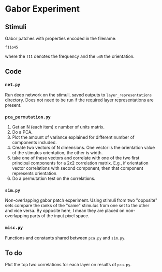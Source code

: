 # Gabor Experiment

## Stimuli
Gabor patches with properties encoded in the filename:
```
f11o45
```
where the ```f11``` denotes the frequency and the ```o45``` the orientation.

## Code

### ```net.py```
Run deep network on the stimuli, saved outputs to ```layer_representations``` directory. Does not need to be run if the required layer representations are present.

### ```pca_permutation.py```
1. Get an N (each item) x number of units matrix.
2. Do a PCA.
3. Plot the amount of variance explained for different number of components
    included.
4. Create two vectors of N dimensions. One vector is the orientation value of the stimulus orientation, the other is width.
5. take one of these vectors and correlate with one of the two first principal components for a 2x2 correlation matrix. E.g., if orientation vector correlations with second component, then that component represents orientation.
6. Do a permutation test on the correlations.

### ```sim.py```
Non-overlapping gabor patch experiment. Using stimuli from two "opposite" sets compare the ranks of the "same" stimulus from one set to the other and vice versa. By opposite here, I mean they are placed on non-overlapping parts of the input pixel space.

### ```misc.py```
Functions and constants shared between ```pca.py``` and ```sim.py```.

## To do
Plot the top two correlations for each layer on results of ```pca.py```.
